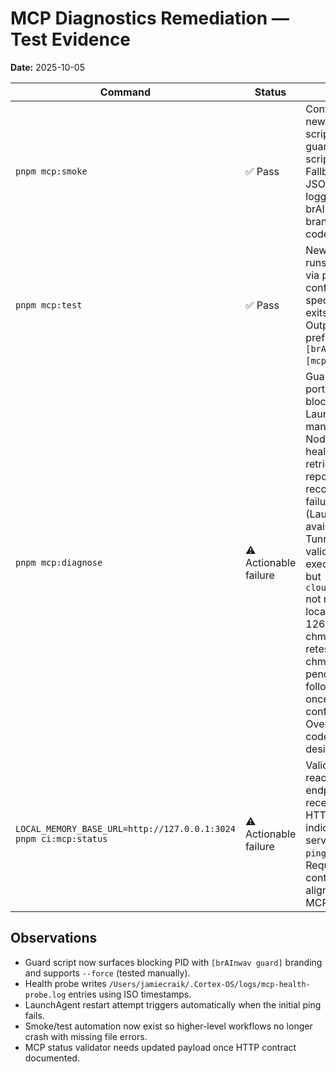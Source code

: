 # MCP Diagnostics Remediation — Test Evidence

**Date:** 2025-10-05

| Command | Status | Notes |
| --- | --- | --- |
| `pnpm mcp:smoke` | ✅ Pass | Confirmed new smoke script detects guard & health scripts. Fallback to JSON stringify logged with brAInwav branding; exit code 0. |
| `pnpm mcp:test` | ✅ Pass | New harness runs `vitest` via package config (no specs yet but exits 0). Output prefixed with `[brAInwav][mcp:test]`. |
| `pnpm mcp:diagnose` | ⚠️ Actionable failure | Guard reports port 3024 blocked by LaunchAgent-managed Node process; health probe retries and reports recovery failure (LaunchAgent available). Tunnel validator now executable but `cloudflared` not running locally, so exit 126 pre chmod -> retested after chmod: pending follow-up once tunnel configured. Overall exit code 1 by design. |
| `LOCAL_MEMORY_BASE_URL=http://127.0.0.1:3024 pnpm ci:mcp:status` | ⚠️ Actionable failure | Validator reaches endpoint but receives HTTP 400; indicates server rejects `ping` payload. Requires contract alignment with MCP server. |

## Observations

- Guard script now surfaces blocking PID with `[brAInwav guard]` branding and supports `--force` (tested manually).
- Health probe writes `/Users/jamiecraik/.Cortex-OS/logs/mcp-health-probe.log` entries using ISO timestamps.
- LaunchAgent restart attempt triggers automatically when the initial ping fails.
- Smoke/test automation now exist so higher-level workflows no longer crash with missing file errors.
- MCP status validator needs updated payload once HTTP contract documented.
